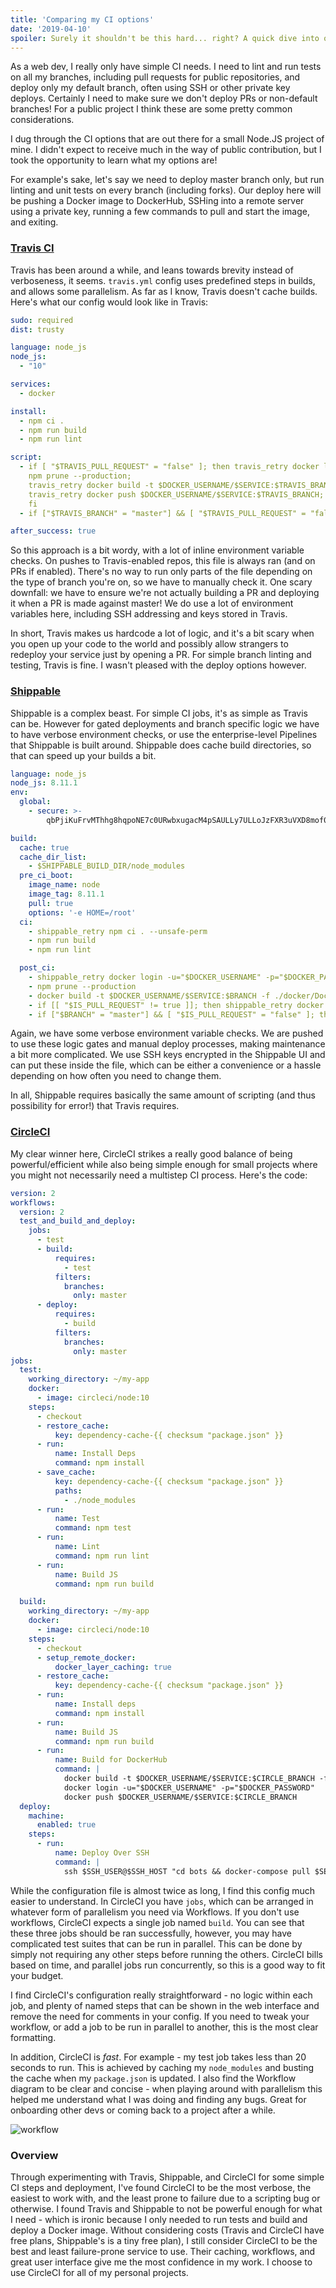 ```yaml
---
title: 'Comparing my CI options'
date: '2019-04-10'
spoiler: Surely it shouldn't be this hard... right? A quick dive into our options in 2019.
---
```


As a web dev, I really only have simple CI needs. I need to lint and run tests on all my branches, including pull requests for public repositories, and deploy only my default branch, often using SSH or other private key deploys. Certainly I need to make sure we don't deploy PRs or non-default branches! For a public project I think these are some pretty common considerations.

I dug through the CI options that are out there for a small Node.JS project of mine. I didn't expect to receive much in the way of public contribution, but I took the opportunity to learn what my options are!

For example's sake, let's say we need to deploy master branch only, but run linting and unit tests on every branch (including forks). Our deploy here will be pushing a Docker image to DockerHub, SSHing into a remote server using a private key, running a few commands to pull and start the image, and exiting.

### [Travis CI](https://travis-ci.com/)

Travis has been around a while, and leans towards brevity instead of verboseness, it seems. `travis.yml` config uses predefined steps in builds, and allows some parallelism. As far as I know, Travis doesn't cache builds. Here's what our config would look like in Travis:

```yaml
sudo: required
dist: trusty

language: node_js
node_js:
  - "10"

services:
  - docker

install:
  - npm ci .
  - npm run build
  - npm run lint

script:
  - if [ "$TRAVIS_PULL_REQUEST" = "false" ]; then travis_retry docker login -u="$DOCKER_USERNAME" -p="$DOCKER_PASSWORD";
    npm prune --production;
    travis_retry docker build -t $DOCKER_USERNAME/$SERVICE:$TRAVIS_BRANCH -f ./docker/Dockerfile .;
    travis_retry docker push $DOCKER_USERNAME/$SERVICE:$TRAVIS_BRANCH;
    fi
  - if ["$TRAVIS_BRANCH" = "master"] && [ "$TRAVIS_PULL_REQUEST" = "false" ]; then ssh $SSH_USER@$SSH_HOST "docker-compose pull $SERVICE && docker-compose stop $SERVICE && docker-compose rm -fv $SERVICE && docker-compose up -d $SERVICE"

after_success: true
```

So this approach is a bit wordy, with a lot of inline environment variable checks. On pushes to Travis-enabled repos, this file is always ran (and on PRs if enabled). There's no way to run only parts of the file depending on the type of branch you're on, so we have to manually check it. One scary downfall: we have to ensure we're not actually building a PR and deploying it when a PR is made against master! We do use a lot of environment variables here, including SSH addressing and keys stored in Travis.

In short, Travis makes us hardcode a lot of logic, and it's a bit scary when you open up your code to the world and possibly allow strangers to redeploy your service just by opening a PR. For simple branch linting and testing, Travis is fine. I wasn't pleased with the deploy options however.

### [Shippable](http://docs.shippable.com/ci/why-continuous-integration/)

Shippable is a complex beast. For simple CI jobs, it's as simple as Travis can be. However for gated deployments and branch specific logic we have to have verbose environment checks, or use the enterprise-level Pipelines that Shippable is built around. Shippable does cache build directories, so that can speed up your builds a bit.

```yaml
language: node_js
node_js: 8.11.1
env:
  global:
    - secure: >-
        qbPjiKuFrvMThhg8hqpoNE7c0URwbxugacM4pSAULLy7ULLoJzFXR3uVXD8mof0Iaec/1ttsaRPFfhut5QpDveQsSJR3V3fwl8SmUWdUOsa7jQMawecaO6av12314098098zlkujqoin123pmn7zcxLYT1ZqgrVTZz+EkHoNVMFITZhuct/2R1sd5Rxi22lWHFuIQo9mCWH13fXuZq+HpbJd42Oig4Z0nBCa0U76NjhmFwC5s90JcSxjTqzG1OaMDgTcthAVEq1CM+idRbLmRLj854C3jSVBalLxZeW1M+uJOE+m0G/ve8kjcpygYpKPRmEvza/zDgui1bQ==

build:
  cache: true
  cache_dir_list:
    - $SHIPPABLE_BUILD_DIR/node_modules
  pre_ci_boot:
    image_name: node
    image_tag: 8.11.1
    pull: true
    options: '-e HOME=/root'
  ci:
    - shippable_retry npm ci . --unsafe-perm
    - npm run build
    - npm run lint

  post_ci:
  	- shippable_retry docker login -u="$DOCKER_USERNAME" -p="$DOCKER_PASSWORD"
    - npm prune --production
    - docker build -t $DOCKER_USERNAME/$SERVICE:$BRANCH -f ./docker/Dockerfile .;
    - if [[ "$IS_PULL_REQUEST" != true ]]; then shippable_retry docker push $DOCKER_USERNAME/$SERVICE:$BRANCH; fi
    - if ["$BRANCH" = "master"] && [ "$IS_PULL_REQUEST" = "false" ]; then ssh $SSH_USER@$SSH_HOST "docker-compose pull $SERVICE && docker-compose stop $SERVICE && docker-compose rm -fv $SERVICE && docker-compose up -d $SERVICE"
```

Again, we have some verbose environment variable checks. We are pushed to use these logic gates and manual deploy processes, making maintenance a bit more complicated. We use SSH keys encrypted in the Shippable UI and can put these inside the file, which can be either a convenience or a hassle depending on how often you need to change them.

In all, Shippable requires basically the same amount of scripting (and thus possibility for error!) that Travis requires.

### [CircleCI](http://docs.shippable.com/ci/why-continuous-integration/)

My clear winner here, CircleCI strikes a really good balance of being powerful/efficient while also being simple enough for small projects where you might not necessarily need a multistep CI process. Here's the code:

```yaml
version: 2
workflows:
  version: 2
  test_and_build_and_deploy:
    jobs:
      - test
      - build:
          requires:
            - test
          filters:
            branches:
              only: master
      - deploy:
          requires:
            - build
          filters:
            branches:
              only: master
jobs:
  test:
    working_directory: ~/my-app
    docker:
      - image: circleci/node:10
    steps:
      - checkout
      - restore_cache:
          key: dependency-cache-{{ checksum "package.json" }}
      - run:
          name: Install Deps
          command: npm install
      - save_cache:
          key: dependency-cache-{{ checksum "package.json" }}
          paths:
            - ./node_modules
      - run:
          name: Test
          command: npm test
      - run:
          name: Lint
          command: npm run lint
      - run:
          name: Build JS
          command: npm run build

  build:
    working_directory: ~/my-app
    docker:
      - image: circleci/node:10
    steps:
      - checkout
      - setup_remote_docker:
          docker_layer_caching: true
      - restore_cache:
          key: dependency-cache-{{ checksum "package.json" }}
      - run:
          name: Install deps
          command: npm install
      - run:
          name: Build JS
          command: npm run build
      - run:
          name: Build for DockerHub
          command: |
            docker build -t $DOCKER_USERNAME/$SERVICE:$CIRCLE_BRANCH -f ./docker/Dockerfile .
            docker login -u="$DOCKER_USERNAME" -p="$DOCKER_PASSWORD"
            docker push $DOCKER_USERNAME/$SERVICE:$CIRCLE_BRANCH
  deploy:
    machine:
      enabled: true
    steps:
      - run:
          name: Deploy Over SSH
          command: |
            ssh $SSH_USER@$SSH_HOST "cd bots && docker-compose pull $SERVICE && docker-compose stop $SERVICE && docker-compose rm -fv $SERVICE && docker-compose up -d $SERVICE"
```

While the configuration file is almost twice as long, I find this config much easier to understand. In CircleCI you have `jobs`, which can be arranged in whatever form of parallelism you need via Workflows. If you don't use workflows, CircleCI expects a single job named `build`. You can see that these three jobs should be ran successfully, however, you may have complicated test suites that can be run in parallel. This can be done by simply not requiring any other steps before running the others. CircleCI bills based on time, and parallel jobs run concurrently, so this is a good way to fit your budget.

I find CircleCI's configuration really straightforward - no logic within each job, and plenty of named steps that can be shown in the web interface and remove the need for comments in your config. If you need to tweak your workflow, or add a job to be run in parallel to another, this is the most clear formatting.

In addition, CircleCI is _fast_. For example - my test job takes less than 20 seconds to run. This is achieved by caching my `node_modules` and busting the cache when my `package.json` is updated. I also find the Workflow diagram to be clear and concise - when playing around with parallelism this helped me understand what I was doing and finding any bugs. Great for onboarding other devs or coming back to a project after a while.

![workflow](./workflow.png)

### Overview

Through experimenting with Travis, Shippable, and CircleCI for some simple CI steps and deployment, I've found CircleCI to be the most verbose, the easiest to work with, and the least prone to failure due to a scripting bug or otherwise. I found Travis and Shippable to not be powerful enough for what I need - which is ironic because I only needed to run tests and build and deploy a Docker image. Without considering costs (Travis and CircleCI have free plans, Shippable's is a tiny free plan), I still consider CircleCI to be the best and least failure-prone service to use. Their caching, workflows, and great user interface give me the most confidence in my work. I choose to use CircleCI for all of my personal projects.
